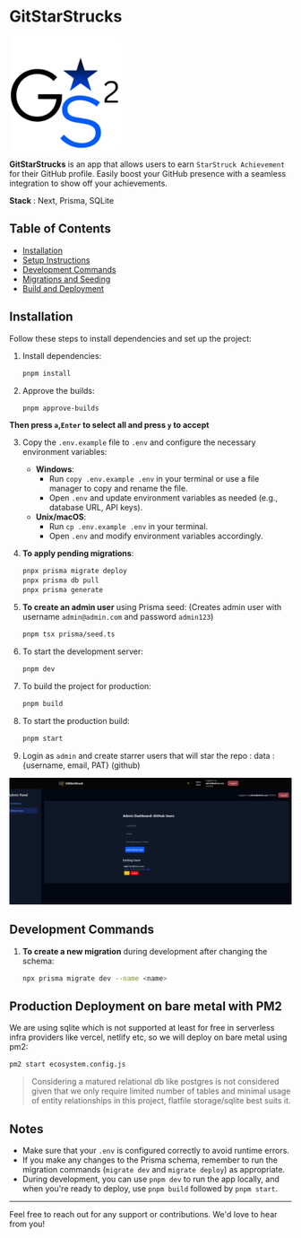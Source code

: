 # GitStarStrucks

<img src="./public/logo.png" alt="Logo" width="200" />

**GitStarStrucks** is an app that allows users to earn `StarStruck Achievement` for their GitHub profile. Easily boost your GitHub presence with a seamless integration to show off your achievements.

**Stack** : Next, Prisma, SQLite

## Table of Contents

- [Installation](#installation)
- [Setup Instructions](#setup-instructions)
- [Development Commands](#development-commands)
- [Migrations and Seeding](#migrations-and-seeding)
- [Build and Deployment](#build-and-deployment)

## Installation

Follow these steps to install dependencies and set up the project:

1. Install dependencies:

   ```bash
   pnpm install
   ```

2. Approve the builds:

   ```bash
   pnpm approve-builds
   ```
**Then press `a`,`Enter` to select all and  press `y` to accept**

3. Copy the `.env.example` file to `.env` and configure the necessary environment variables:

   - **Windows**:
     - Run `copy .env.example .env` in your terminal or use a file manager to copy and rename the file.
     - Open `.env` and update environment variables as needed (e.g., database URL, API keys).
   - **Unix/macOS**:
     - Run `cp .env.example .env` in your terminal.
     - Open `.env` and modify environment variables accordingly.

4. **To apply pending migrations**:

   ```bash
   pnpx prisma migrate deploy
   pnpx prisma db pull
   pnpx prisma generate
   ```



5. **To create an admin user** using Prisma seed: (Creates admin user with username `admin@admin.com` and password `admin123`)

   ```bash
   pnpm tsx prisma/seed.ts
   ```

6. To start the development server:

   ```bash
   pnpm dev
   ```

7. To build the project for production:

   ```bash
   pnpm build
   ```

8. To start the production build:
   ```bash
   pnpm start
   ```

9. Login as `admin` and create starrer users that will star the repo : data : {username, email, PAT} (github)


![Admin Panel](./public/panel.png)


## Development Commands

1. **To create a new migration** during development after changing the schema:
   ```bash
   npx prisma migrate dev --name <name>
   ```



## Production Deployment on bare metal with PM2

We are using sqlite which is not supported at least for free in serverless infra providers like vercel, netlify etc, so we will deploy on bare metal using pm2:

```bash
pm2 start ecosystem.config.js
```

> Considering a matured relational db like postgres is not considered given that we only require limited number of tables and minimal usage of entity relationships in this project, flatfile storage/sqlite best suits it.

## Notes

- Make sure that your `.env` is configured correctly to avoid runtime errors.
- If you make any changes to the Prisma schema, remember to run the migration commands (`migrate dev` and `migrate deploy`) as appropriate.
- During development, you can use `pnpm dev` to run the app locally, and when you're ready to deploy, use `pnpm build` followed by `pnpm start`.

---

Feel free to reach out for any support or contributions. We'd love to hear from you!
